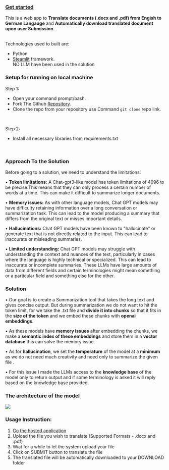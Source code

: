 

### [Get started](https://doctranslation-by-deepak.streamlit.app/) 

This is a web app to **Translate documents (.docx and .pdf) from Engish to German Langauge** and **Automatically download translated document upon user Submission**. 

<br> 
Technologies used to built are: 
<br>  

-  Python <br>
- [Steamlit](https://docs.streamlit.io/) framework.<br>
 NO LLM have been used in the solution

### Setup for running on local machine

Step 1:

- Open your command prompt/bash.
- Fork The Github [Repository](https://github.com/pythonistadeepak/doc_translation).
- Clone the repo from your repository use Command `git clone` repo link.
<br>


Step 2:

- Install all necessary libraries from requirements.txt
<br>


### Approach To the Solution
Before going to a solution, we need to understand the limitations:
<br>

•	**Token limitations:** A Chat-gpt3-like model has token limitations of 4096 to be precise.This means that they can only process a certain number of words at a time. This can make it difficult to summarize longer documents.
<br>

•	**Memory issues:** As with other language models, Chat GPT models may have difficulty retaining information over a long conversation or summarization task. This can lead to the model producing a summary that differs from the original text or misses important details.
<br>

•	**Hallucinations:** Chat GPT models have been known to "hallucinate" or generate text that is not directly related to the input. This can lead to inaccurate or misleading summaries.
<br>

• **Limited understanding:** Chat GPT models may struggle with understanding the context and nuances of the text, particularly in cases where the language is highly technical or specialized. This can lead to inaccurate or incomplete summaries.	These LLMs have large amounts of data from different fields and certain terminologies might mean something or a particular field and something else for the other.

### Solution
•	Our goal is to create a Summarization tool that takes the long text and gives concise output. But during summarization we do not want to hit the token limit, for we take the .txt file and **divide it into chunks** so that it fits in the **size of the token** and we embed these chunks with **openai embeddings**.

•	As these models have **memory issues** after embedding the chunks, we make a **semantic index of these embeddings** and store them in a **vector database** this can solve the memory issue.

•	As for **hallucination**, we set the **temperature** of the model at a **minimum** as we do not need much creativity and need only to summarize the given file .

•	For this issue I made the LLMs access to the **knowledge base** of the model only to return output and if some terminology is asked it will reply based on the knowledge base provided. 


### The architecture of the model
 
![](https://github.com/singhjaspreetb/Summerization-LLM/blob/master/Arch.png)     

### Usage Instruction:
1. [Go the hosted application](https://doctranslation-by-deepak.streamlit.app/)
2. Upload the file you wish to translate (Supported Formats - .docx and .pdf)
3. Wiat for a while to let the system upload your file
4. Click on SUBMIT button to translate the file
5. The translated file will be automatically downloaded to your DOWNLOAD folder
